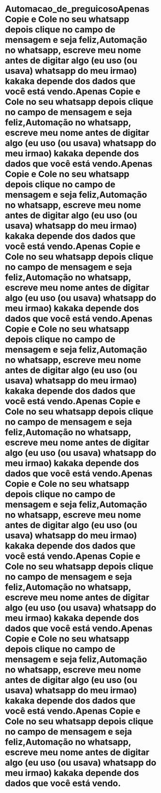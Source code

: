 # Automacao_de_preguicosoApenas Copie e Cole no seu whatsapp depois clique no campo de mensagem e seja feliz,Automação no whatsapp, escreve meu nome antes de digitar algo (eu uso (ou usava) whatsapp do meu irmao) kakaka depende dos dados que você está vendo.Apenas Copie e Cole no seu whatsapp depois clique no campo de mensagem e seja feliz,Automação no whatsapp, escreve meu nome antes de digitar algo (eu uso (ou usava) whatsapp do meu irmao) kakaka depende dos dados que você está vendo.Apenas Copie e Cole no seu whatsapp depois clique no campo de mensagem e seja feliz,Automação no whatsapp, escreve meu nome antes de digitar algo (eu uso (ou usava) whatsapp do meu irmao) kakaka depende dos dados que você está vendo.Apenas Copie e Cole no seu whatsapp depois clique no campo de mensagem e seja feliz,Automação no whatsapp, escreve meu nome antes de digitar algo (eu uso (ou usava) whatsapp do meu irmao) kakaka depende dos dados que você está vendo.Apenas Copie e Cole no seu whatsapp depois clique no campo de mensagem e seja feliz,Automação no whatsapp, escreve meu nome antes de digitar algo (eu uso (ou usava) whatsapp do meu irmao) kakaka depende dos dados que você está vendo.Apenas Copie e Cole no seu whatsapp depois clique no campo de mensagem e seja feliz,Automação no whatsapp, escreve meu nome antes de digitar algo (eu uso (ou usava) whatsapp do meu irmao) kakaka depende dos dados que você está vendo.Apenas Copie e Cole no seu whatsapp depois clique no campo de mensagem e seja feliz,Automação no whatsapp, escreve meu nome antes de digitar algo (eu uso (ou usava) whatsapp do meu irmao) kakaka depende dos dados que você está vendo.Apenas Copie e Cole no seu whatsapp depois clique no campo de mensagem e seja feliz,Automação no whatsapp, escreve meu nome antes de digitar algo (eu uso (ou usava) whatsapp do meu irmao) kakaka depende dos dados que você está vendo.Apenas Copie e Cole no seu whatsapp depois clique no campo de mensagem e seja feliz,Automação no whatsapp, escreve meu nome antes de digitar algo (eu uso (ou usava) whatsapp do meu irmao) kakaka depende dos dados que você está vendo.Apenas Copie e Cole no seu whatsapp depois clique no campo de mensagem e seja feliz,Automação no whatsapp, escreve meu nome antes de digitar algo (eu uso (ou usava) whatsapp do meu irmao) kakaka depende dos dados que você está vendo.
